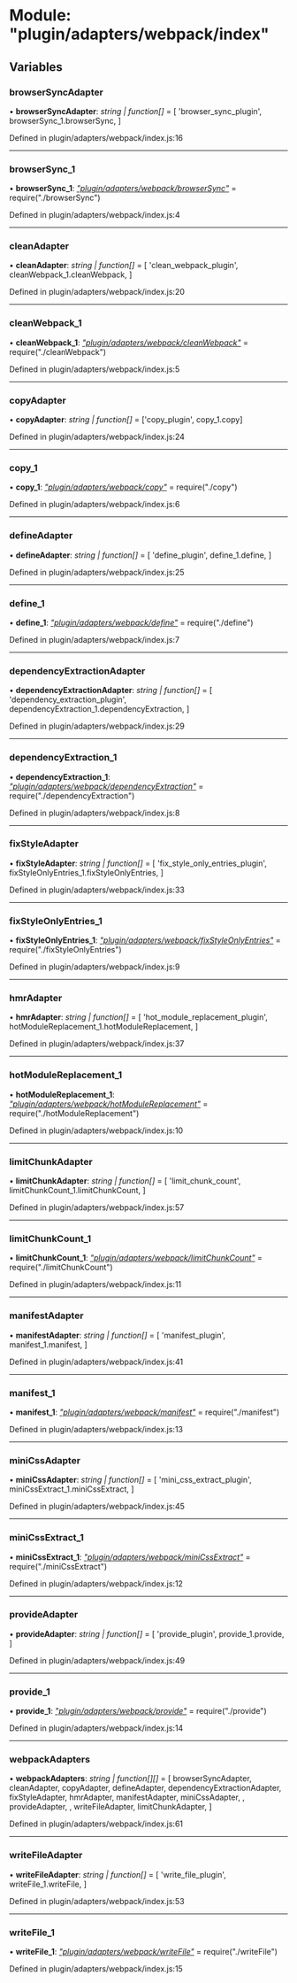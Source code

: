 # Module: "plugin/adapters/webpack/index"

## Variables

### browserSyncAdapter

• **browserSyncAdapter**: _string | function[]_ = [
'browser_sync_plugin',
browserSync_1.browserSync,
]

Defined in plugin/adapters/webpack/index.js:16

---

### browserSync_1

• **browserSync_1**: _["plugin/adapters/webpack/browserSync"](_plugin_adapters_webpack_browsersync_.md)_ = require("./browserSync")

Defined in plugin/adapters/webpack/index.js:4

---

### cleanAdapter

• **cleanAdapter**: _string | function[]_ = [
'clean_webpack_plugin',
cleanWebpack_1.cleanWebpack,
]

Defined in plugin/adapters/webpack/index.js:20

---

### cleanWebpack_1

• **cleanWebpack_1**: _["plugin/adapters/webpack/cleanWebpack"](_plugin_adapters_webpack_cleanwebpack_.md)_ = require("./cleanWebpack")

Defined in plugin/adapters/webpack/index.js:5

---

### copyAdapter

• **copyAdapter**: _string | function[]_ = ['copy_plugin', copy_1.copy]

Defined in plugin/adapters/webpack/index.js:24

---

### copy_1

• **copy_1**: _["plugin/adapters/webpack/copy"](_plugin_adapters_webpack_copy_.md)_ = require("./copy")

Defined in plugin/adapters/webpack/index.js:6

---

### defineAdapter

• **defineAdapter**: _string | function[]_ = [
'define_plugin',
define_1.define,
]

Defined in plugin/adapters/webpack/index.js:25

---

### define_1

• **define_1**: _["plugin/adapters/webpack/define"](_plugin_adapters_webpack_define_.md)_ = require("./define")

Defined in plugin/adapters/webpack/index.js:7

---

### dependencyExtractionAdapter

• **dependencyExtractionAdapter**: _string | function[]_ = [
'dependency_extraction_plugin',
dependencyExtraction_1.dependencyExtraction,
]

Defined in plugin/adapters/webpack/index.js:29

---

### dependencyExtraction_1

• **dependencyExtraction_1**: _["plugin/adapters/webpack/dependencyExtraction"](_plugin_adapters_webpack_dependencyextraction_.md)_ = require("./dependencyExtraction")

Defined in plugin/adapters/webpack/index.js:8

---

### fixStyleAdapter

• **fixStyleAdapter**: _string | function[]_ = [
'fix_style_only_entries_plugin',
fixStyleOnlyEntries_1.fixStyleOnlyEntries,
]

Defined in plugin/adapters/webpack/index.js:33

---

### fixStyleOnlyEntries_1

• **fixStyleOnlyEntries_1**: _["plugin/adapters/webpack/fixStyleOnlyEntries"](_plugin_adapters_webpack_fixstyleonlyentries_.md)_ = require("./fixStyleOnlyEntries")

Defined in plugin/adapters/webpack/index.js:9

---

### hmrAdapter

• **hmrAdapter**: _string | function[]_ = [
'hot_module_replacement_plugin',
hotModuleReplacement_1.hotModuleReplacement,
]

Defined in plugin/adapters/webpack/index.js:37

---

### hotModuleReplacement_1

• **hotModuleReplacement_1**: _["plugin/adapters/webpack/hotModuleReplacement"](_plugin_adapters_webpack_hotmodulereplacement_.md)_ = require("./hotModuleReplacement")

Defined in plugin/adapters/webpack/index.js:10

---

### limitChunkAdapter

• **limitChunkAdapter**: _string | function[]_ = [
'limit_chunk_count',
limitChunkCount_1.limitChunkCount,
]

Defined in plugin/adapters/webpack/index.js:57

---

### limitChunkCount_1

• **limitChunkCount_1**: _["plugin/adapters/webpack/limitChunkCount"](_plugin_adapters_webpack_limitchunkcount_.md)_ = require("./limitChunkCount")

Defined in plugin/adapters/webpack/index.js:11

---

### manifestAdapter

• **manifestAdapter**: _string | function[]_ = [
'manifest_plugin',
manifest_1.manifest,
]

Defined in plugin/adapters/webpack/index.js:41

---

### manifest_1

• **manifest_1**: _["plugin/adapters/webpack/manifest"](_plugin_adapters_webpack_manifest_.md)_ = require("./manifest")

Defined in plugin/adapters/webpack/index.js:13

---

### miniCssAdapter

• **miniCssAdapter**: _string | function[]_ = [
'mini_css_extract_plugin',
miniCssExtract_1.miniCssExtract,
]

Defined in plugin/adapters/webpack/index.js:45

---

### miniCssExtract_1

• **miniCssExtract_1**: _["plugin/adapters/webpack/miniCssExtract"](_plugin_adapters_webpack_minicssextract_.md)_ = require("./miniCssExtract")

Defined in plugin/adapters/webpack/index.js:12

---

### provideAdapter

• **provideAdapter**: _string | function[]_ = [
'provide_plugin',
provide_1.provide,
]

Defined in plugin/adapters/webpack/index.js:49

---

### provide_1

• **provide_1**: _["plugin/adapters/webpack/provide"](_plugin_adapters_webpack_provide_.md)_ = require("./provide")

Defined in plugin/adapters/webpack/index.js:14

---

### webpackAdapters

• **webpackAdapters**: _string | function[][]_ = [
browserSyncAdapter,
cleanAdapter,
copyAdapter,
defineAdapter,
dependencyExtractionAdapter,
fixStyleAdapter,
hmrAdapter,
manifestAdapter,
miniCssAdapter,
,
provideAdapter,
,
writeFileAdapter,
limitChunkAdapter,
]

Defined in plugin/adapters/webpack/index.js:61

---

### writeFileAdapter

• **writeFileAdapter**: _string | function[]_ = [
'write_file_plugin',
writeFile_1.writeFile,
]

Defined in plugin/adapters/webpack/index.js:53

---

### writeFile_1

• **writeFile_1**: _["plugin/adapters/webpack/writeFile"](_plugin_adapters_webpack_writefile_.md)_ = require("./writeFile")

Defined in plugin/adapters/webpack/index.js:15
